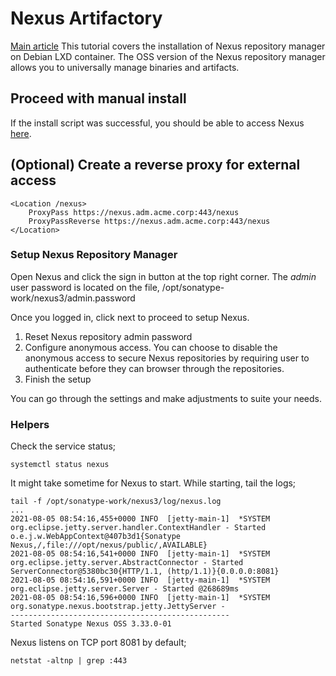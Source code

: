 # Nexus Artifactory

[Main article](https://kifarunix.com/install-nexus-repository-manager-on-debian/)
This tutorial covers the installation of Nexus repository manager on Debian LXD container.
The OSS version of the Nexus repository manager allows you to universally manage binaries and artifacts.

## Proceed with manual install

If the install script was successful, you should be able to access Nexus [here](https://nexus.dev.acme.corp/nexus).

## (Optional) Create a reverse proxy for external access

    <Location /nexus>
        ProxyPass https://nexus.adm.acme.corp:443/nexus
        ProxyPassReverse https://nexus.adm.acme.corp:443/nexus
    </Location>

### Setup Nexus Repository Manager

Open Nexus and click the sign in button at the top right corner. 
The *admin* user password is located on the file, /opt/sonatype-work/nexus3/admin.password

Once you logged in, click next to proceed to setup Nexus.

1. Reset Nexus repository admin password
2. Configure anonymous access. You can choose to disable the anonymous access to secure Nexus repositories by requiring user to authenticate before they can browser through the repositories.
3. Finish the setup

You can go through the settings and make adjustments to suite your needs.

### Helpers

Check the service status;

    systemctl status nexus

It might take sometime for Nexus to start. While starting, tail the logs;

    tail -f /opt/sonatype-work/nexus3/log/nexus.log
    ...
    2021-08-05 08:54:16,455+0000 INFO  [jetty-main-1]  *SYSTEM org.eclipse.jetty.server.handler.ContextHandler - Started o.e.j.w.WebAppContext@407b3d1{Sonatype Nexus,/,file:///opt/nexus/public/,AVAILABLE}
    2021-08-05 08:54:16,541+0000 INFO  [jetty-main-1]  *SYSTEM org.eclipse.jetty.server.AbstractConnector - Started ServerConnector@5380bc30{HTTP/1.1, (http/1.1)}{0.0.0.0:8081}
    2021-08-05 08:54:16,591+0000 INFO  [jetty-main-1]  *SYSTEM org.eclipse.jetty.server.Server - Started @268689ms
    2021-08-05 08:54:16,596+0000 INFO  [jetty-main-1]  *SYSTEM org.sonatype.nexus.bootstrap.jetty.JettyServer -
    -------------------------------------------------    
    Started Sonatype Nexus OSS 3.33.0-01

Nexus listens on TCP port 8081 by default;

    netstat -altnp | grep :443
